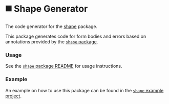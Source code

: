 # ◼️ Shape Generator

The code generator for the [shape](https://pub.dev/packages/shape) package.

This package generates code for form bodies and errors based on annotations provided by the [`shape` package](../shape/README.md).

### Usage

See the [`shape` package README](../shape/README.md) for usage instructions.

### Example

An example on how to use this package can be found in the [`shape` example project](../shape/example/README.md).
